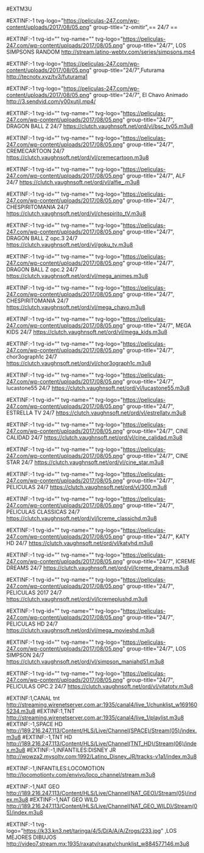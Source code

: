 #EXTM3U

#EXTINF:-1 tvg-logo="https://peliculas-247.com/wp-content/uploads/2017/08/05.png" group-title="z-omitir",== 24/7 ==

#EXTINF:-1 tvg-id="" tvg-name="" tvg-logo="https://peliculas-247.com/wp-content/uploads/2017/08/05.png" group-title="24/7", LOS SIMPSONS RANDOM
http://stream.latino-webtv.com/series/simpsons.mp4

#EXTINF:-1 tvg-logo="https://peliculas-247.com/wp-content/uploads/2017/08/05.png" group-title="24/7",Futurama
http://tecnotv.xyz/tv3/futurama1

#EXTINF:-1 tvg-logo="https://peliculas-247.com/wp-content/uploads/2017/08/05.png" group-title="24/7", El Chavo Animado
http://3.sendvid.com/y00xutjl.mp4/

#EXTINF:-1 tvg-id="" tvg-name="" tvg-logo="https://peliculas-247.com/wp-content/uploads/2017/08/05.png" group-title="24/7", DRAGON BALL Z 24/7
https://clutch.vaughnsoft.net/ord/vl/bsc_tv05.m3u8


#EXTINF:-1 tvg-id="" tvg-name="" tvg-logo="https://peliculas-247.com/wp-content/uploads/2017/08/05.png" group-title="24/7", CREMECARTOON 24/7
https://clutch.vaughnsoft.net/ord/vl/cremecartoon.m3u8


#EXTINF:-1 tvg-id="" tvg-name="" tvg-logo="https://peliculas-247.com/wp-content/uploads/2017/08/05.png" group-title="24/7", ALF 24/7
https://clutch.vaughnsoft.net/ord/vl/alfie_.m3u8

#EXTINF:-1 tvg-id="" tvg-name="" tvg-logo="https://peliculas-247.com/wp-content/uploads/2017/08/05.png" group-title="24/7", CHESPIRITOMANIA 24/7
https://clutch.vaughnsoft.net/ord/vl/chespirito_tV.m3u8

#EXTINF:-1 tvg-id="" tvg-name="" tvg-logo="https://peliculas-247.com/wp-content/uploads/2017/08/05.png" group-title="24/7", DRAGON BALL Z opc.3 24/7
https://clutch.vaughnsoft.net/ord/vl/goku_tv.m3u8

#EXTINF:-1 tvg-id="" tvg-name="" tvg-logo="https://peliculas-247.com/wp-content/uploads/2017/08/05.png" group-title="24/7", DRAGON BALL Z opc.2 24/7
https://clutch.vaughnsoft.net/ord/vl/mega_animes.m3u8


#EXTINF:-1 tvg-id="" tvg-name="" tvg-logo="https://peliculas-247.com/wp-content/uploads/2017/08/05.png" group-title="24/7", CHESPIRITOMANIA  24/7
https://clutch.vaughnsoft.net/ord/vl/mega_chavo.m3u8


#EXTINF:-1 tvg-id="" tvg-name="" tvg-logo="https://peliculas-247.com/wp-content/uploads/2017/08/05.png" group-title="24/7", MEGA KIDS 24/7
https://clutch.vaughnsoft.net/ord/vl/mega_kids.m3u8

#EXTINF:-1 tvg-id="" tvg-name="" tvg-logo="https://peliculas-247.com/wp-content/uploads/2017/08/05.png" group-title="24/7", chor3ograph1c 24/7
https://clutch.vaughnsoft.net/ord/vl/chor3ograph1c.m3u8


#EXTINF:-1 tvg-id="" tvg-name="" tvg-logo="https://peliculas-247.com/wp-content/uploads/2017/08/05.png" group-title="24/7", lucastone55 24/7
https://clutch.vaughnsoft.net/ord/vl/lucastone55.m3u8

#EXTINF:-1 tvg-id="" tvg-name="" tvg-logo="https://peliculas-247.com/wp-content/uploads/2017/08/05.png" group-title="24/7", ESTRELLA TV 24/7
https://clutch.vaughnsoft.net/ord/vl/estrellatv.m3u8

#EXTINF:-1 tvg-id="" tvg-name="" tvg-logo="https://peliculas-247.com/wp-content/uploads/2017/08/05.png" group-title="24/7", CINE CALIDAD 24/7
https://clutch.vaughnsoft.net/ord/vl/cine_calidad.m3u8

#EXTINF:-1 tvg-id="" tvg-name="" tvg-logo="https://peliculas-247.com/wp-content/uploads/2017/08/05.png" group-title="24/7", CINE STAR 24/7
https://clutch.vaughnsoft.net/ord/vl/cine_star.m3u8

#EXTINF:-1 tvg-id="" tvg-name="" tvg-logo="https://peliculas-247.com/wp-content/uploads/2017/08/05.png" group-title="24/7", PELICULAS 24/7
https://clutch.vaughnsoft.net/ord/vl/300.m3u8

#EXTINF:-1 tvg-id="" tvg-name="" tvg-logo="https://peliculas-247.com/wp-content/uploads/2017/08/05.png" group-title="24/7", PELICULAS CLASSICAS 24/7
https://clutch.vaughnsoft.net/ord/vl/lcreme_classichd.m3u8

#EXTINF:-1 tvg-id="" tvg-name="" tvg-logo="https://peliculas-247.com/wp-content/uploads/2017/08/05.png" group-title="24/7", KATY HD 24/7
https://clutch.vaughnsoft.net/ord/vl/katyhd.m3u8

#EXTINF:-1 tvg-id="" tvg-name="" tvg-logo="https://peliculas-247.com/wp-content/uploads/2017/08/05.png" group-title="24/7", ICREME DREAMS 24/7
https://clutch.vaughnsoft.net/ord/vl/lcreme_dreams.m3u8

#EXTINF:-1 tvg-id="" tvg-name="" tvg-logo="https://peliculas-247.com/wp-content/uploads/2017/08/05.png" group-title="24/7", PELICULAS 2017 24/7
https://clutch.vaughnsoft.net/ord/vl/lcremeplushd.m3u8

#EXTINF:-1 tvg-id="" tvg-name="" tvg-logo="https://peliculas-247.com/wp-content/uploads/2017/08/05.png" group-title="24/7", PELICULAS HD 24/7
https://clutch.vaughnsoft.net/ord/vl/mega_movieshd.m3u8

#EXTINF:-1 tvg-id="" tvg-name="" tvg-logo="https://peliculas-247.com/wp-content/uploads/2017/08/05.png" group-title="24/7", LOS SIMPSON 24/7
https://clutch.vaughnsoft.net/ord/vl/simpson_maniahd51.m3u8

#EXTINF:-1 tvg-id="" tvg-name="" tvg-logo="https://peliculas-247.com/wp-content/uploads/2017/08/05.png" group-title="24/7", PELICULAS OPC.2 24/7
https://clutch.vaughnsoft.net/ord/vl/vitatotv.m3u8

#EXTINF:1,CANAL tnt
http://streaming.wirenetserver.com.ar:1935/canal4/live_1/chunklist_w1691605234.m3u8
#EXTINF:1,TNT
http://streaming.wirenetserver.com.ar:1935/canal4/live_1/playlist.m3u8
#EXTINF:-1,SPACE HD
http://189.216.247.113/Content/HLS/Live/Channel(SPACE)/Stream(05)/index.m3u8
#EXTINF:-1,TNT HD
http://189.216.247.113/Content/HLS/Live/Channel(TNT_HD)/Stream(06)/index.m3u8
#EXTINF:-1,INFANTILES:DISNEY JR
http://wowza2.mysoltv.com:1992/Latino_Disney_JR/tracks-v1a1/index.m3u8
 
#EXTINF:-1,INFANTILES:LOCOMOTION
http://locomotiontv.com/envivo/loco_channel/stream.m3u8

#EXTINF:-1,NAT GEO
http://189.216.247.113/Content/HLS/Live/Channel(NAT_GEO)/Stream(05)/index.m3u8
#EXTINF:-1,NAT GEO WILD
http://189.216.247.113/Content/HLS/Live/Channel(NAT_GEO_WILD)/Stream(05)/index.m3u8





#EXTINF:-1 tvg-logo="https://k33.kn3.net/taringa/4/5/D/A/A/A/Zrogs/233.jpg" ,LOS MEJORES DIBUJOS
http://video7.stream.mx:1935/raxatv/raxatv/chunklist_w884577146.m3u8


